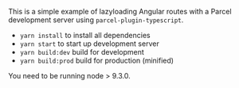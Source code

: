 This is a simple example of lazyloading Angular routes with a Parcel development server using `parcel-plugin-typescript`.

- `yarn install` to install all dependencies
- `yarn start` to start up development server
- `yarn build:dev` build for development
- `yarn build:prod` build for production (minified)

You need to be running node > 9.3.0.
